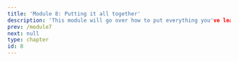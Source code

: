 ```yaml
---
title: 'Module 8: Putting it all together'
description: 'This module will go over how to put everything you've learned over the previous models together and how to do so with pipelines.'
prev: /module7
next: null
type: chapter
id: 8
---
```

